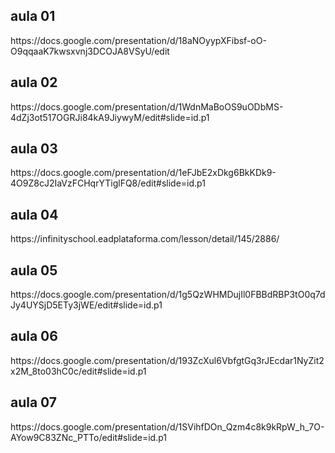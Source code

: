 <h2>aula 01</h2>
https://docs.google.com/presentation/d/18aNOyypXFibsf-oO-O9qqaaK7kwsxvnj3DCOJA8VSyU/edit

<h2>aula 02</h2>
https://docs.google.com/presentation/d/1WdnMaBoOS9uODbMS-4dZj3ot517OGRJi84kA9JiywyM/edit#slide=id.p1

<h2>aula 03</h2>
https://docs.google.com/presentation/d/1eFJbE2xDkg6BkKDk9-4O9Z8cJ2IaVzFCHqrYTiglFQ8/edit#slide=id.p1

<h2>aula 04</h2>
https://infinityschool.eadplataforma.com/lesson/detail/145/2886/

<h2> aula 05</h2>
https://docs.google.com/presentation/d/1g5QzWHMDujIl0FBBdRBP3tO0q7dJy4UYSjD5ETy3jWE/edit#slide=id.p1

<h2> aula 06</h2>
https://docs.google.com/presentation/d/193ZcXul6VbfgtGq3rJEcdar1NyZit2x2M_8to03hC0c/edit#slide=id.p1

<h2> aula 07</h2>
https://docs.google.com/presentation/d/1SVihfDOn_Qzm4c8k9kRpW_h_7O-AYow9C83ZNc_PTTo/edit#slide=id.p1


